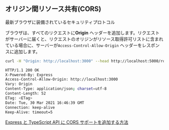 ## **オリジン間リソース共有(CORS)**

最新ブラウザに装備されているセキュリティプロトコル

ブラウザは、すべてのリクエストに**Origin**
ヘッダーを追加します。リクエストがサーバーに届くと、リクエストのオリジンがリソース取得許可リストに含まれている場合に、サーバーが`Access-Control-Allow-Origin`
ヘッダーをレスポンスに追加します。

```bash
curl -H "Origin: http://localhost:3000" --head http://localhost:5000/rooms
```

```bash
HTTP/1.1 200 OK
X-Powered-By: Express
Access-Control-Allow-Origin: http://localhost:3000
Vary: Origin
Content-Type: application/json; charset=utf-8
Content-Length: 52
ETag: <ETag>
Date: Tue, 30 Mar 2021 16:46:39 GMT
Connection: keep-alive
Keep-Alive: timeout=5
```

[Express と TypeScript API に CORS サポートを追加する方法](https://www.twilio.com/blog/add-cors-support-express-typescript-api-jp)
